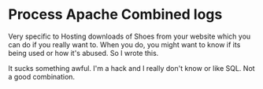 # Process Apache Combined logs

Very specific to Hosting downloads of Shoes from your website which you can do if you really want to.
When you do, you might want to know if its being used or how it's abused. So I wrote this. 

It sucks something awful. I'm a hack and I really don't know or like SQL. Not a good combination.
